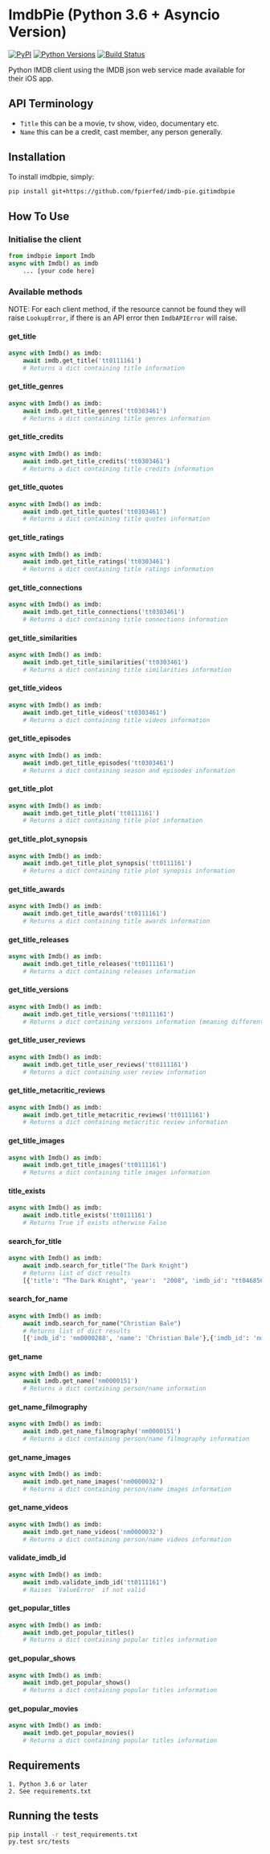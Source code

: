 # ImdbPie (Python 3.6 + Asyncio Version)

[![PyPI](https://img.shields.io/pypi/v/imdbpie.svg)](https://pypi.python.org/pypi/imdb-pie)
[![Python Versions](https://img.shields.io/pypi/pyversions/imdbpie.svg)](https://pypi.python.org/pypi/imdb-pie)
[![Build Status](https://travis-ci.org/richardasaurus/imdb-pie.png?branch=master)](https://travis-ci.org/richardasaurus/imdb-pie)

Python IMDB client using the IMDB json web service made available for their iOS app.

## API Terminology

- `Title` this can be a movie, tv show, video, documentary etc.
- `Name` this can be a credit, cast member, any person generally.

## Installation

To install imdbpie, simply:
```bash
pip install git+https://github.com/fpierfed/imdb-pie.gitimdbpie
```

## How To Use

### Initialise the client
```python
from imdbpie import Imdb
async with Imdb() as imdb
    ... [your code here]
```

### Available methods

NOTE: For each client method, if the resource cannot be found they will raise `LookupError`, if there is an API error then `ImdbAPIError` will raise.

#### get_title

```python
async with Imdb() as imdb:
    await imdb.get_title('tt0111161')
    # Returns a dict containing title information
```

#### get_title_genres

```python
async with Imdb() as imdb:
    await imdb.get_title_genres('tt0303461')
    # Returns a dict containing title genres information
```

#### get_title_credits

```python
async with Imdb() as imdb:
    await imdb.get_title_credits('tt0303461')
    # Returns a dict containing title credits information
```

#### get_title_quotes

```python
async with Imdb() as imdb:
    await imdb.get_title_quotes('tt0303461')
    # Returns a dict containing title quotes information
```

#### get_title_ratings

```python
async with Imdb() as imdb:
    await imdb.get_title_ratings('tt0303461')
    # Returns a dict containing title ratings information
```

#### get_title_connections

```python
async with Imdb() as imdb:
    await imdb.get_title_connections('tt0303461')
    # Returns a dict containing title connections information
```

#### get_title_similarities

```python
async with Imdb() as imdb:
    await imdb.get_title_similarities('tt0303461')
    # Returns a dict containing title similarities information
```

#### get_title_videos

```python
async with Imdb() as imdb:
    await imdb.get_title_videos('tt0303461')
    # Returns a dict containing title videos information
```

#### get_title_episodes

```python
async with Imdb() as imdb:
    await imdb.get_title_episodes('tt0303461')
    # Returns a dict containing season and episodes information
```

#### get_title_plot

```python
async with Imdb() as imdb:
    await imdb.get_title_plot('tt0111161')
    # Returns a dict containing title plot information
```

#### get_title_plot_synopsis

```python
async with Imdb() as imdb:
    await imdb.get_title_plot_synopsis('tt0111161')
    # Returns a dict containing title plot synopsis information
```

#### get_title_awards

```python
async with Imdb() as imdb:
    await imdb.get_title_awards('tt0111161')
    # Returns a dict containing title awards information
```

#### get_title_releases

```python
async with Imdb() as imdb:
    await imdb.get_title_releases('tt0111161')
    # Returns a dict containing releases information
```

#### get_title_versions

```python
async with Imdb() as imdb:
    await imdb.get_title_versions('tt0111161')
    # Returns a dict containing versions information (meaning different versions of this title for different regions, or different versions for DVD vs Cinema)
```

#### get_title_user_reviews

```python
async with Imdb() as imdb:
    await imdb.get_title_user_reviews('tt0111161')
    # Returns a dict containing user review information
```

#### get_title_metacritic_reviews

```python
async with Imdb() as imdb:
    await imdb.get_title_metacritic_reviews('tt0111161')
    # Returns a dict containing metacritic review information
```

#### get_title_images

```python
async with Imdb() as imdb:
    await imdb.get_title_images('tt0111161')
    # Returns a dict containing title images information
```

#### title_exists

```python
async with Imdb() as imdb:
    await imdb.title_exists('tt0111161')
    # Returns True if exists otherwise False
```

#### search_for_title
```python
async with Imdb() as imdb:
    await imdb.search_for_title("The Dark Knight")
    # Returns list of dict results
    [{'title': "The Dark Knight", 'year':  "2008", 'imdb_id': "tt0468569"},{'title' : "Batman Unmasked", ...}]
```

#### search_for_name
```python
async with Imdb() as imdb:
    await imdb.search_for_name("Christian Bale")
    # Returns list of dict results
    [{'imdb_id': 'nm0000288', 'name': 'Christian Bale'},{'imdb_id': 'nm7635250', ...}]
```

#### get_name

```python
async with Imdb() as imdb:
    await imdb.get_name('nm0000151')
    # Returns a dict containing person/name information
```

#### get_name_filmography

```python
async with Imdb() as imdb:
    await imdb.get_name_filmography('nm0000151')
    # Returns a dict containing person/name filmography information
```

#### get_name_images

```python
async with Imdb() as imdb:
    await imdb.get_name_images('nm0000032')
    # Returns a dict containing person/name images information
```

#### get_name_videos

```python
async with Imdb() as imdb:
    await imdb.get_name_videos('nm0000032')
    # Returns a dict containing person/name videos information
```

#### validate_imdb_id

```python
async with Imdb() as imdb:
    await imdb.validate_imdb_id('tt0111161')
    # Raises `ValueError` if not valid
```

#### get_popular_titles

```python
async with Imdb() as imdb:
    await imdb.get_popular_titles()
    # Returns a dict containing popular titles information
```

#### get_popular_shows

```python
async with Imdb() as imdb:
    await imdb.get_popular_shows()
    # Returns a dict containing popular titles information
```

#### get_popular_movies

```python
async with Imdb() as imdb:
    await imdb.get_popular_movies()
    # Returns a dict containing popular titles information
```

## Requirements

    1. Python 3.6 or later
    2. See requirements.txt

## Running the tests

```bash
pip install -r test_requirements.txt
py.test src/tests
```


